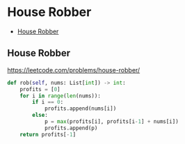 # House Robber

+ [House Robber](#house-robber)

## House Robber

https://leetcode.com/problems/house-robber/

```python
def rob(self, nums: List[int]) -> int:
    profits = [0]
    for i in range(len(nums)):
        if i == 0:
            profits.append(nums[i])  
        else:
            p = max(profits[i], profits[i-1] + nums[i])
            profits.append(p) 
    return profits[-1] 
```